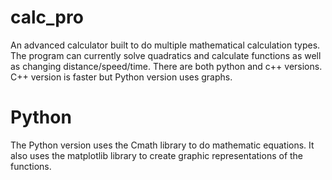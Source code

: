 # calc_pro
An advanced calculator built to do multiple mathematical calculation types.
The program can currently solve quadratics and calculate functions as well as changing distance/speed/time.
There are both python and c++ versions.
C++ version is faster but Python version uses graphs.

# Python
The Python version uses the Cmath library to do mathematic equations.
It also uses the matplotlib library to create graphic representations of the functions.

